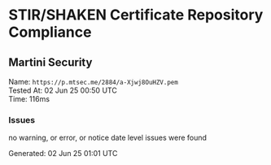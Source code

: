 # STIR/SHAKEN Certificate Repository Compliance

## Martini Security

Name: `https://p.mtsec.me/2884/a-Xjwj8OuHZV.pem`\
Tested At: 02 Jun 25 00:50 UTC\
Time: 116ms

### Issues

no warning, or error, or notice date level issues were found

Generated: 02 Jun 25 01:01 UTC